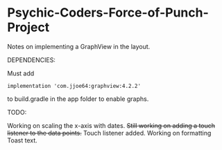 # Psychic-Coders-Force-of-Punch-Project
Notes on implementing a GraphView in the layout.

DEPENDENCIES:

Must add 

    implementation 'com.jjoe64:graphview:4.2.2'

to build.gradle in the app folder to enable graphs.

TODO:

Working on scaling the x-axis with dates.
~~Still working on adding a touch listener to the data points.~~
Touch listener added.
Working on formatting Toast text.

